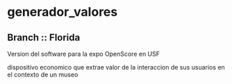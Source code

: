 generador_valores
=================

Branch :: Florida
-----------------
Version del software para la expo OpenScore en USF

dispositivo economico que extrae valor de la interaccion de sus usuarios en el contexto de un museo
